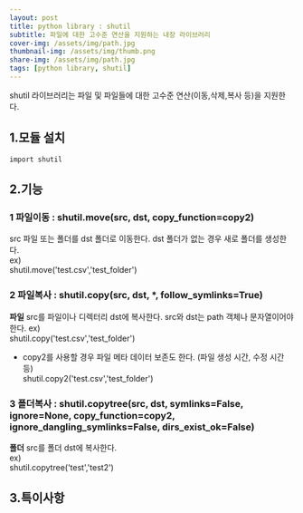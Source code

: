 ```yaml
---
layout: post
title: python library : shutil
subtitle: 파일에 대한 고수준 연산을 지원하는 내장 라이브러리
cover-img: /assets/img/path.jpg
thumbnail-img: /assets/img/thumb.png
share-img: /assets/img/path.jpg
tags: [python library, shutil]
---
```

shutil 라이브러리는 파일 및 파일들에 대한 고수준 연산(이동,삭제,복사 등)을 지원한다.

## 1.모듈 설치
```
import shutil
```

## 2.기능
### 1 파일이동 : shutil.move(src, dst, copy_function=copy2)
src 파일 또는 폴더를 dst 폴더로 이동한다. dst 폴더가 없는 경우 새로 폴더를 생성한다.   
ex)   
shutil.move('test.csv','test_folder')   


### 2 파일복사 : shutil.copy(src, dst, *, follow_symlinks=True)
**파일** src를 파일이나 디렉터리 dst에 복사한다. src와 dst는 path 객체나 문자열이어야 한다.
ex)   
shutil.copy('test.csv','test_folder')

* copy2를 사용할 경우 파일 메타 데이터 보존도 한다. (파일 생성 시간, 수정 시간 등)    
shutil.copy2('test.csv','test_folder')

### 3 폴더복사 : shutil.copytree(src, dst, symlinks=False, ignore=None, copy_function=copy2, ignore_dangling_symlinks=False, dirs_exist_ok=False)
**폴더** src를  폴더 dst에 복사한다.   
ex)   
shutil.copytree('test','test2')

## 3.특이사항